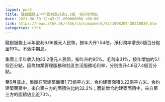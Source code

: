 ```yaml
---
layout: post
title: 融創服務上半年盈利急升逾1.5倍　毛利率增加
date: 2021-08-30 12:43:21.000000000 +08:00
link: https://news.rthk.hk/rthk/ch/component/k2/1608204-20210830.htm
categories: rthk
---
```


融創服務上半年盈利6.06億元人民幣，按年大升1.54倍。淨利潤率增長5個百分點至19%。不派中期息。

集團上半年收入約33.2億元人民幣，按年升約85%。毛利率31%，按年增加約5.1個百分點，因為物業管理服務和社區生活服務毛利率，分別提升4.6及7.4個百分點。

至6月底止，集團在管建築面積1.73億平方米，合約建築面積3.22億平方米。合約建築面積中，來自第三方的面積佔比約32.2%；而新增合約建築面積中，來自第三方的面積佔比近70%。
